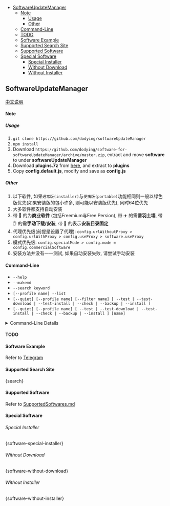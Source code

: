 <!-- TOC -->

- [SoftwareUpdateManager](#softwareupdatemanager)
    - [Note](#note)
      - [Usage](#usage)
      - [Other](#other)
    - [Command-Line](#command-line)
    - [TODO](#todo)
    - [Software Example](#software-example)
    - [Supported Search Site](#supported-search-site)
    - [Supported Software](#supported-software)
    - [Special Software](#special-software)
        - [Special Installer](#special-installer)
        - [Without Download](#without-download)
        - [Without Installer](#without-installer)

<!-- /TOC -->

## SoftwareUpdateManager

[中文说明](README.md)

#### Note

##### Usage

1. `git clone https://github.com/dodying/softwareUpdateManager`
2. `npm install`
3. Download `https://github.com/dodying/software-for-softwareUpdateManager/archive/master.zip`,
  extract and move **software** to under **softwareUpdateManager**
4. Download **plugins.7z** from [here](https://github.com/dodying/softwareUpdateManager/releases/tag/plugins), and extract to **plugins**
5. Copy **config.default.js**, modify and save as **config.js**

##### Other

1. 以下软件, 如果`通常版(installer)`与`便携版(portable)`功能相同则一般以绿色版优先(如果安装版的包小许多, 则可能以安装版优先), 同时64位优先
2. 大多软件都支持自动安装
3. 带 :money_with_wings: 的为**商业软件** (包括Freemium与Free Persion),  带 :airplane: 的需**番羽土墙**,  带 :hand: 的需**手动下载/安装**,  带 :pushpin: 的表示**安装目录固定**
4. 代理优先级(前提是设置了代理): `config.urlWithoutProxy > config.urlWithProxy > config.useProxy > software.useProxy`
5. 模式优先级: `config.specialMode > config.mode = config.commercialSoftware`
6. 安装方法并没有一一测试, 如果自动安装失败, 请尝试手动安装


#### Command-Line

* `--help`
* `--makemd`
* `--search keyword`
* `[--profile name] --list`
* `[--quiet] [--profile name] [--filter name] [ --test | --test-download | --test-install | --check | --backup | --install ]`
* `[--quiet] [--profile name] [ --test | --test-download | --test-install | --check | --backup | --install ] [name]`

<details>
  <summary>Command-Line Details</summary>

* `node index`

   `node index.js`
    check and update all softwares
* `--help`, `-h`

    `node index.js --help`
* `--makemd`, `-md`

    `node index.js --makemd`
    update `README.md`
* `--search`, `-s`

    `node index.js --search keyword`
    search and create `js` file
* `--profile`, `-p`

    `node index.js --profile name`
    eg: `node index.js -profile sync`
        ==> 当`config`与`config.profile.sync`中存在相同项时, 以`config.profile.sync`优先, 同时数据会保存在`data-sync.json`中
* `--list`, `-l`

    `node index.js --list`
    list software saved in`database.json`
* `--quiet`, `-q`

    `node index.js --quiet`
    passive mode
* `--filter`, `-f`

    `node index.js --filter name`
    check these softwares (seperated by`,`) (ignore check interval)
* `--test`, `-t`

    `node index.js --test`
    check latest version (ignore check interval)
* `--test-download`, `-td`

    `node index.js --test-download`
    check latest version, and download (use profile test)
* `--test-download`, `-ti`

    `node index.js --test-install`
    check latest version, download and install (use profile test)
* `--check`, `-c`

    `node index.js --check`
    check latest version and save into `database.json` (ignore check interval)
* `--backup`, `-b`

    `node index.js --backup`
    get latest version of software installer (ignore check interval)
* `--install`, `-i`

    `node index.js --install`
    install the latest version you download before
* `software_name`

    `node index.js 7-Zip AIMP "Google Chrome"`
     check these softwares (seperated by `space`) (ignore check interval)
</details>


#### TODO


#### Software Example

Refer to [Telegram](software/Telegram.js)

#### Supported Search Site

{search}


#### Supported Software

Refer to [SupportedSoftwares.md](SupportedSoftwares.md)

#### Special Software

###### Special Installer

{software-special-installer}

###### Without Download

{software-without-download}

###### Without Installer

{software-without-installer}

